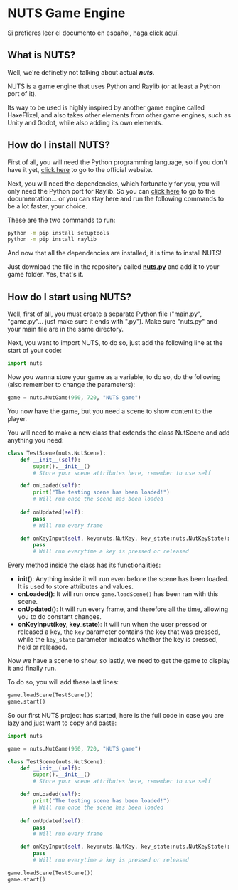 # NUTS Game Engine

Si prefieres leer el documento en español, [haga click aquí](/README_Ñ.md).

## What is NUTS?

Well, we're definetly not talking about actual **_nuts_**.

NUTS is a game engine that uses Python and Raylib (or at least a Python port of it).

Its way to be used is highly inspired by another game engine called HaxeFlixel, and also takes other elements from other game engines, such as Unity and Godot, while also adding its own elements.

## How do I install NUTS?

First of all, you will need the Python programming language, so if you don't have it yet, [click here](https://www.python.org/) to go to the official website.

Next, you will need the dependencies, which fortunately for you, you will only need the Python port for Raylib. So you can [click here](https://electronstudio.github.io/raylib-python-cffi/README.html#installation) to go to the documentation... or you can stay here and run the following commands to be a lot faster, your choice.

These are the two commands to run:

```bash
python -m pip install setuptools
python -m pip install raylib
```

And now that all the dependencies are installed, it is time to install NUTS!

Just download the file in the repository called [**nuts.py**](/nuts.py) and add it to your game folder. Yes, that's it.

## How do I start using NUTS?

Well, first of all, you must create a separate Python file ("main.py", "game.py"... just make sure it ends with ".py"). Make sure "nuts.py" and your main file are in the same directory.

Next, you want to import NUTS, to do so, just add the following line at the start of your code:

```python
import nuts
```

Now you wanna store your game as a variable, to do so, do the following (also remember to change the parameters):

```python
game = nuts.NutGame(960, 720, "NUTS game")
```

You now have the game, but you need a scene to show content to the player.

You will need to make a new class that extends the class NutScene and add anything you need:

```python
class TestScene(nuts.NutScene):
    def __init__(self):
        super().__init__()
        # Store your scene attributes here, remember to use self

    def onLoaded(self):
        print("The testing scene has been loaded!")
        # Will run once the scene has been loaded
    
    def onUpdated(self):
        pass
        # Will run every frame

    def onKeyInput(self, key:nuts.NutKey, key_state:nuts.NutKeyState):
        pass
        # Will run everytime a key is pressed or released
```

Every method inside the class has its functionalities:
* **init()**: Anything inside it will run even before the scene has been loaded. It is used to store attributes and values.
* **onLoaded()**: It will run once `game.loadScene()` has been ran with this scene.
* **onUpdated()**: It will run every frame, and therefore all the time, allowing you to do constant changes.
* **onKeyInput(key, key_state)**: It will run when the user pressed or released a key, the `key` parameter contains the key that was pressed, while the `key_state` parameter indicates whether the key is pressed, held or released.

Now we have a scene to show, so lastly, we need to get the game to display it and finally run.

To do so, you will add these last lines:

```python
game.loadScene(TestScene())
game.start()
```

So our first NUTS project has started, here is the full code in case you are lazy and just want to copy and paste:

```python
import nuts

game = nuts.NutGame(960, 720, "NUTS game")

class TestScene(nuts.NutScene):
    def __init__(self):
        super().__init__()
        # Store your scene attributes here, remember to use self

    def onLoaded(self):
        print("The testing scene has been loaded!")
        # Will run once the scene has been loaded
    
    def onUpdated(self):
        pass
        # Will run every frame

    def onKeyInput(self, key:nuts.NutKey, key_state:nuts.NutKeyState):
        pass
        # Will run everytime a key is pressed or released

game.loadScene(TestScene())
game.start()
```
